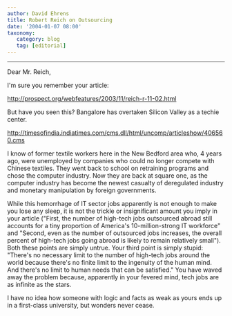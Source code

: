 ```yaml
---
author: David Ehrens
title: Robert Reich on Outsourcing
date: '2004-01-07 08:00'
taxonomy:
   category: blog
   tag: [editorial]
---
```

---

Dear Mr. Reich,

I'm sure you remember your article:

<http://prospect.org/webfeatures/2003/11/reich-r-11-02.html>

But have you seen this? Bangalore has overtaken Silicon Valley as a techie center.

<http://timesofindia.indiatimes.com/cms.dll/html/uncomp/articleshow/406560.cms>

I know of former textile workers here in the New Bedford area who, 4 years ago, were unemployed by companies who could no longer compete with Chinese textiles. They went back to school on retraining programs and chose the computer industry. Now they are back at square one, as the computer industry has become the newest casualty of deregulated industry and monetary manipulation by foreign governments.

While this hemorrhage of IT sector jobs apparently is not enough to make you lose any sleep, it is not the trickle or insignificant amount you imply in your article ("First, the number of high-tech jobs outsourced abroad still accounts for a tiny proportion of America's 10-million-strong IT workforce" and "Second, even as the number of outsourced jobs increases, the overall percent of high-tech jobs going abroad is likely to remain relatively small"). Both these points are simply untrue. Your third point is simply stupid: "There's no necessary limit to the number of high-tech jobs around the world because there's no finite limit to the ingenuity of the human mind. And there's no limit to human needs that can be satisfied." You have waved away the problem because, apparently in your fevered mind, tech jobs are as infinite as the stars.

I have no idea how someone with logic and facts as weak as yours ends up in a first-class university, but wonders never cease.
